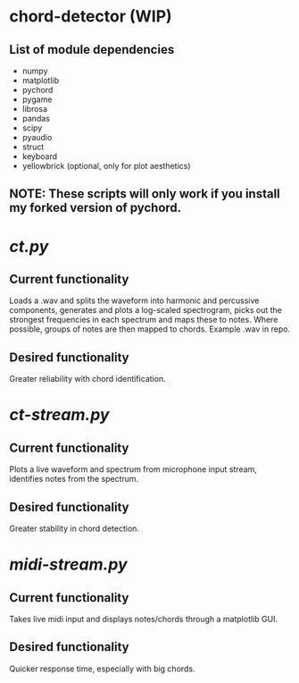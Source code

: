 # chord-detector (WIP)


## List of module dependencies
- numpy
- matplotlib
- pychord
- pygame
- librosa
- pandas
- scipy
- pyaudio
- struct
- keyboard
- yellowbrick (optional, only for plot aesthetics)

## NOTE: These scripts will only work if you install my forked version of pychord.

# _ct.py_

## Current functionality
Loads a .wav and splits the waveform into harmonic and percussive components, generates and plots a log-scaled spectrogram, picks out the strongest frequencies in each spectrum and maps these to notes. Where possible, groups of notes are then mapped to chords. Example .wav in repo.

## Desired functionality
Greater reliability with chord identification.

# _ct-stream.py_

## Current functionality
Plots a live waveform and spectrum from microphone input stream, identifies notes from the spectrum.

## Desired functionality
Greater stability in chord detection.

# _midi-stream.py_

## Current functionality
Takes live midi input and displays notes/chords through a matplotlib GUI.

## Desired functionality
Quicker response time, especially with big chords.
